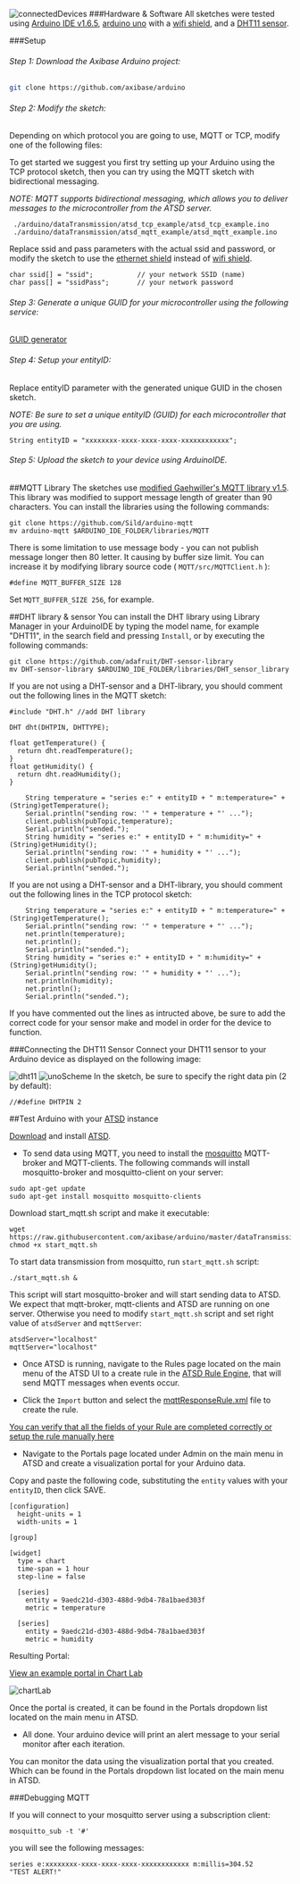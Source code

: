 
![connectedDevices](https://github.com/axibase/arduino/blob/master/dataTransmission/images/connectedDevices.png)
###Hardware & Software
All sketches were tested using [Arduino IDE v1.6.5](https://www.arduino.cc/en/Main/Software), [arduino uno](http://www.arduino.cc/en/Main/ArduinoBoardUno) with a [wifi shield](https://www.arduino.cc/en/Main/ArduinoWiFiShield), and a [DHT11 sensor](http://www.micropik.com/PDF/dht11.pdf).

###Setup

###### Step 1: Download the Axibase Arduino project: 
```bash
git clone https://github.com/axibase/arduino
```

###### Step 2: Modify the sketch:

Depending on which protocol you are going to use, MQTT or TCP, modify one of the following files:

To get started we suggest you first try setting up your Arduino using the TCP protocol sketch, then you can try using the MQTT sketch with bidirectional messaging.

*NOTE: MQTT supports bidirectional messaging, which allows you to deliver messages to the microcontroller from the ATSD server.*

```
 ./arduino/dataTransmission/atsd_tcp_example/atsd_tcp_example.ino
 ./arduino/dataTransmission/atsd_mqtt_example/atsd_mqtt_example.ino
```

Replace ssid and pass parameters with the actual ssid and password, or modify the sketch to use the [ethernet shield](https://www.arduino.cc/en/Main/ArduinoEthernetShield) instead of [wifi shield](https://www.arduino.cc/en/Main/ArduinoWiFiShield).
```
char ssid[] = "ssid";           // your network SSID (name)
char pass[] = "ssidPass";       // your network password
```

######  Step 3: Generate a unique GUID for your microcontroller using the following service:

[GUID generator](https://www.guidgenerator.com/online-guid-generator.aspx)


######  Step 4: Setup your entityID:

Replace entityID parameter with the generated unique GUID in the chosen sketch.

*NOTE: Be sure to set a unique entityID (GUID) for each microcontroller that you are using.*

```
String entityID = "xxxxxxxx-xxxx-xxxx-xxxx-xxxxxxxxxxxx";
```

######  Step 5: Upload the sketch to your device using ArduinoIDE.


##MQTT Library
The sketches use [modified Gaehwiller's MQTT library v1.5](https://github.com/Sild/arduino-mqtt). 
This library was modified to support message length of greater than 90 characters. You can install the libraries using the following commands:
```
git clone https://github.com/Sild/arduino-mqtt
mv arduino-mqtt $ARDUINO_IDE_FOLDER/libraries/MQTT
```

There is some limitation to use message body - you can not publish message longer then 80 letter. It causing by buffer size limit. You can increase it by modifying library source code ( `MQTT/src/MQTTClient.h` ):
```
#define MQTT_BUFFER_SIZE 128 
```
Set ``MQTT_BUFFER_SIZE 256``, for example.

##DHT library & sensor
You can install the DHT library using Library Manager in your ArduinoIDE by typing the model name, for example "DHT11", in the search field and pressing `Install`, or by executing the following commands:
```
git clone https://github.com/adafruit/DHT-sensor-library
mv DHT-sensor-library $ARDUINO_IDE_FOLDER/libraries/DHT_sensor_library
```
If you are not using a DHT-sensor and a DHT-library, you should comment out the following lines in the MQTT sketch:
```
#include "DHT.h" //add DHT library
```
```
DHT dht(DHTPIN, DHTTYPE);
```
```
float getTemperature() {
  return dht.readTemperature();
}
float getHumidity() {
  return dht.readHumidity();
}
```

```
    String temperature = "series e:" + entityID + " m:temperature=" + (String)getTemperature();  
    Serial.println("sending row: '" + temperature + "' ...");
    client.publish(pubTopic,temperature);
    Serial.println("sended.");
    String humidity = "series e:" + entityID + " m:humidity=" + (String)getHumidity();  
    Serial.println("sending row: '" + humidity + "' ...");
    client.publish(pubTopic,humidity);
    Serial.println("sended.");
```

If you are not using a DHT-sensor and a DHT-library, you should comment out the following lines in the TCP protocol sketch:
```
    String temperature = "series e:" + entityID + " m:temperature=" + (String)getTemperature();  
    Serial.println("sending row: '" + temperature + "' ...");
    net.println(temperature);
    net.println();
    Serial.println("sended.");
    String humidity = "series e:" + entityID + " m:humidity=" + (String)getHumidity();  
    Serial.println("sending row: '" + humidity + "' ...");
    net.println(humidity);
    net.println();
    Serial.println("sended.");
```
If you have commented out the lines as intructed above, be sure to add the correct code for your sensor make and model in order for the device to function.

###Connecting the DHT11 Sensor
Connect your DHT11 sensor to your Arduino device as displayed on the following image:

![dht11](https://github.com/axibase/arduino/blob/master/dataTransmission/images/dht11.png)
![unoScheme](https://github.com/axibase/arduino/blob/master/dataTransmission/images/unoScheme.png)
In the sketch, be sure to specify the right data pin (2 by default):
```
//#define DHTPIN 2
```

##Test Arduino with your [ATSD](http://axibase.com/products/axibase-time-series-database/) instance

[Download](http://axibase.com/products/axibase-time-series-database/download-atsd/) and install [ATSD](http://axibase.com/products/axibase-time-series-database/). 

* To send data using MQTT, you need to install the [mosquitto](http://mosquitto.org/) MQTT-broker and MQTT-clients. 
The following commands will install mosquitto-broker and mosquitto-client on your server:
```
sudo apt-get update
sudo apt-get install mosquitto mosquitto-clients
```
Download start_mqtt.sh script and make it executable:
```
wget https://raw.githubusercontent.com/axibase/arduino/master/dataTransmission/start_mqtt.sh
chmod +x start_mqtt.sh
```
To start data transmission from mosquitto, run `start_mqtt.sh` script:
```
./start_mqtt.sh &
```
This script will start mosquitto-broker and will start sending data to ATSD. We expect that mqtt-broker, mqtt-clients and ATSD are running on one server. Otherwise you need to modify `start_mqtt.sh` script and set right value of `atsdServer` and `mqttServer`:
```
atsdServer="localhost"
mqttServer="localhost"
```

* Once ATSD is running, navigate to the Rules page located on the main menu of the ATSD UI to a create rule in the [ATSD Rule Engine](http://axibase.com/products/axibase-time-series-database/rule-engine/), that will send MQTT messages when events occur.

* Click the `Import` button and select the [mqttResponseRule.xml](https://github.com/axibase/arduino/blob/master/dataTransmission/mqttResponseRule.xml) file to create the rule.

[You can verify that all the fields of your Rule are completed correctly or setup the rule manually here](https://github.com/axibase/arduino/blob/master/dataTransmission/atsd_rules.md)

* Navigate to the Portals page located under Admin on the main menu in ATSD and create a visualization portal for your Arduino data.

Copy and paste the following code, substituting the `entity` values with your `entityID`, then click SAVE.
```
[configuration]
  height-units = 1
  width-units = 1

[group]

[widget]
  type = chart
  time-span = 1 hour
  step-line = false

  [series]
    entity = 9aedc21d-d303-488d-9db4-78a1baed303f
    metric = temperature

  [series]
    entity = 9aedc21d-d303-488d-9db4-78a1baed303f
    metric = humidity
```
Resulting Portal:

[View an example portal in Chart Lab](http://axibase.com/chartlab/fe9ebce1)

![chartLab](https://github.com/axibase/arduino/blob/master/dataTransmission/images/chartLab.png)

Once the portal is created, it can be found in the Portals dropdown list located on the main menu in ATSD.

* All done. Your arduino device will print an alert message to your serial monitor after each iteration. 

You can monitor the data using the visualization portal that you created. Which can be found in the Portals dropdown list located on the main menu in ATSD.

###Debugging MQTT 

If you will connect to your mosquitto server using a subscription client:
```
mosquitto_sub -t '#'
```
you will see the following messages:
```
series e:xxxxxxxx-xxxx-xxxx-xxxx-xxxxxxxxxxxx m:millis=304.52
"TEST ALERT!"
```
